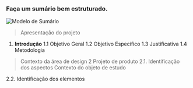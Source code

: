 
### Faça um sumário bem estruturado.
![Modelo de Sumário](https://www.designimador.com.br/wp-content/uploads/2017/03/Sum%C3%A1rio.png)

> Apresentação do projeto
1. **Introdução** 
	1.1 Objetivo Geral
	1.2 Objetivo Específico
	1.3 Justificativa
	1.4 Metodologia
> Contexto da área de design
2 Projeto de produto
	2.1. Identificação dos aspectos
> Contexto do objeto de estudo
 
2.2. Identificação dos elementos
